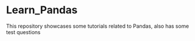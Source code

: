 # Learn_Pandas
This repository showcases some tutorials related to Pandas, also has some test questions
